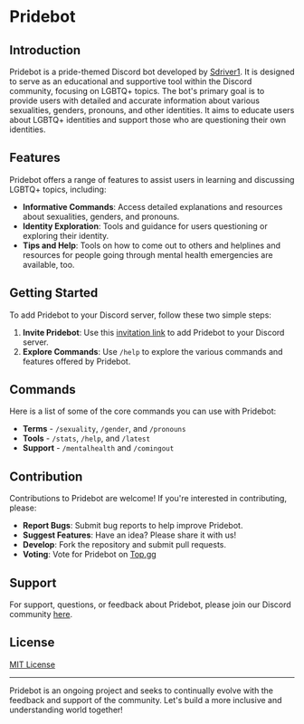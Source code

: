 # Pridebot

## Introduction
Pridebot is a pride-themed Discord bot developed by [Sdriver1](https://github.com/Sdriver1). It is designed to serve as an educational and supportive tool within the Discord community, focusing on LGBTQ+ topics. The bot's primary goal is to provide users with detailed and accurate information about various sexualities, genders, pronouns, and other identities. It aims to educate users about LGBTQ+ identities and support those who are questioning their own identities.

## Features
Pridebot offers a range of features to assist users in learning and discussing LGBTQ+ topics, including:
- **Informative Commands**: Access detailed explanations and resources about sexualities, genders, and pronouns.
- **Identity Exploration**: Tools and guidance for users questioning or exploring their identity. 
- **Tips and Help**: Tools on how to come out to others and helplines and resources for people going through mental health emergencies are available, too.

## Getting Started
To add Pridebot to your Discord server, follow these two simple steps:
1. **Invite Pridebot**: Use this [invitation link](https://discord.com/api/oauth2/authorize?client_id=1101256478632972369&permissions=415001594945&scope=bot%20applications.commands) to add Pridebot to your Discord server.
2. **Explore Commands**: Use `/help` to explore the various commands and features offered by Pridebot.

## Commands
Here is a list of some of the core commands you can use with Pridebot:
- **Terms** - `/sexuality`, `/gender`, and `/pronouns`
- **Tools** - `/stats`, `/help`, and `/latest`
- **Support** - `/mentalhealth` and `/comingout`

## Contribution
Contributions to Pridebot are welcome! If you're interested in contributing, please:
- **Report Bugs**: Submit bug reports to help improve Pridebot.
- **Suggest Features**: Have an idea? Please share it with us!
- **Develop**: Fork the repository and submit pull requests.
- **Voting**: Vote for Pridebot on [Top.gg](https://top.gg/bot/1101256478632972369?s=0bed0f7e006a2)

## Support
For support, questions, or feedback about Pridebot, please join our Discord community [here](https://discord.gg/guybqSTzdS).

## License
[MIT License](LICENSE)

---

Pridebot is an ongoing project and seeks to continually evolve with the feedback and support of the community. Let's build a more inclusive and understanding world together!

